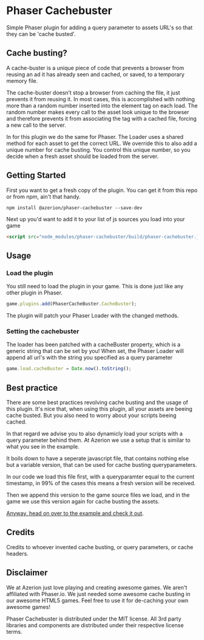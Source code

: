 Phaser Cachebuster
================
Simple Phaser plugin for adding a query parameter to assets URL's so that they can be 'cache busted'.

Cache busting?
--------------

A cache-buster is a unique piece of code that prevents a browser from reusing an ad it has already seen and cached, or saved, to a temporary memory file.

The cache-buster doesn’t stop a browser from caching the file, it just prevents it from reusing it. In most cases, this is accomplished with nothing more than a random number inserted into the element tag on each load. The random number makes every call to the asset look unique to the browser and therefore prevents it from associating the tag with a cached file, forcing a new call to the server.

In for this plugin we do the same for Phaser. The Loader uses a shared method for each asset to get the correct URL. We override this to also add a unique number for cache busting. You control this unique number, so you decide when a fresh asset should be loaded from the server.

Getting Started
---------------
First you want to get a fresh copy of the plugin. You can get it from this repo or from npm, ain't that handy.
```
npm install @azerion/phaser-cachebuster --save-dev
```

Next up you'd want to add it to your list of js sources you load into your game
```html
<script src="node_modules/phaser-cachebuster/build/phaser-cachebuster.js"></script>
```

Usage
-----

### Load the plugin
You still need to load the plugin in your game. This is done just like any other plugin in Phaser.
```javascript
game.plugins.add(PhaserCacheBuster.CacheBuster);
```
The plugin will patch your Phaser Loader with the changed methods.

### Setting the cachebuster
The loader has been patched with a cacheBuster property, which is a generic string that can be set by you! When set, the Phaser Loader will append all url's with the string you specified as a query parameter

```javascript
game.load.cacheBuster = Date.now().toString();
```

Best practice
-------------
There are some best practices revolving cache busting and the usage of this plugin. It's nice that, when using this plugin, all your assets are beeing cache busted. But you also need to worry about your scripts beeing cached.

In that regard we advise you to also dynamicly load your scripts with a query parameter behind them. At Azerion we use a setup that is similar to what you see in the example.

It boils down to have a seperate javascript file, that contains nothing else but a  variable version, that can be used for cache busting queryparameters.

In our code we load this file first, with a queryparamter equal to the current timestamp, in 99% of the cases this means a fresh version will be received.

Then we append this version to the game source files we load, and in the game we use this version again for cache busting the assets.

[Anyway, head on over to the example and check it out](https://github.com/azerion/phaser-cachebuster/blob/master/example/index.html).


Credits
-------
Credits to whoever invented cache busting, or query parameters, or cache headers.


Disclaimer
----------
We at Azerion just love playing and creating awesome games. We aren't affiliated with Phaser.io. We just needed some awesome cache busting in our awesome HTML5 games. Feel free to use it for de-caching your own awesome games!

Phaser Cachebuster is distributed under the MIT license. All 3rd party libraries and components are distributed under their
respective license terms.